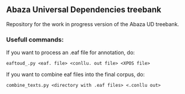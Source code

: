 ## Abaza Universal Dependencies treebank

Repository for the work in progress version of the Abaza UD treebank. 

### Usefull commands:

If you want to process an .eaf file for annotation, do:

```console
eaftoud_.py <eaf. file> <conllu. out file> <XPOS file>
```

If you want to combine eaf files into the final corpus, do: 

```console
combine_texts.py <directory with .eaf files> <.conllu out>
```